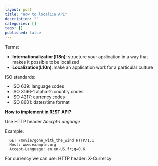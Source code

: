 ```yaml
---
layout: post
title: "How to localize API"
description: ""
categories: []
tags: []
published: false
---
```

Terms:
- __Internationalization(I18n)__: structure your application in a way that makes it possible to be localized
- __Localization(L10n)__: make an application work for a particular culture

ISO standards:
- ISO 639: language codes
- ISO 3166-1 alpha-2: country codes
- ISO 4217: currency codes
- ISO 8601: dates/time format

__How to implement in REST API?__

Use HTTP header _Accept-Language_

Example:

```
  GET /movie/gone_with_the_wind HTTP/1.1
  Host: www.example.org
  Accept-Language: en,en-US,fr;q=0.6  
```

For currency we can use: HTTP header: X-Currency

